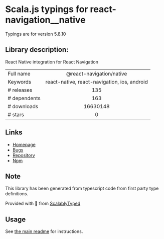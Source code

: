 
# Scala.js typings for react-navigation__native

Typings are for version 5.8.10

## Library description:
React Native integration for React Navigation

|                    |                 |
| ------------------ | :-------------: |
| Full name          | @react-navigation/native |
| Keywords           | react-native, react-navigation, ios, android |
| # releases         | 135 |
| # dependents       | 163 |
| # downloads        | 16630148 |
| # stars            | 0 |

## Links
- [Homepage](https://reactnavigation.org)
- [Bugs](https://github.com/react-navigation/react-navigation/issues)
- [Repository](https://github.com/react-navigation/react-navigation)
- [Npm](https://www.npmjs.com/package/%40react-navigation%2Fnative)
    


## Note
This library has been generated from typescript code from first party type definitions.

Provided with :purple_heart: from [ScalablyTyped](https://github.com/oyvindberg/ScalablyTyped)

## Usage
See [the main readme](../../readme.md) for instructions.


